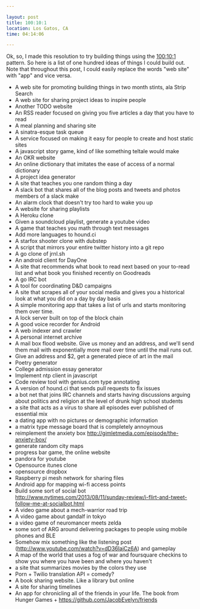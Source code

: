 ```yaml
---

layout: post
title: 100:10:1
location: Los Gatos, CA
time: 04:14:06

---
```


Ok, so, I made this resolution to try building things using the [100:10:1](http://blog.fogus.me/2015/11/04/the-100101-method-my-approach-to-open-source/) pattern. So here is a list of one hundred ideas of things I could build out. Note that throughout this post, I could easily replace the words "web site" with "app" and vice versa.

 * A web site for promoting building things in two month stints, ala Strip Search
 * A web site for sharing project ideas to inspire people
 * Another TODO website
 * An RSS reader focused on giving you five articles a day that you have to read
 * A meal planning and sharing site
 * A sinatra-esque task queue
 * A service focused on making it easy for people to create and host static sites
 * A javascript story game, kind of like something teltale would make
 * An OKR website
 * An online dictionary that imitates the ease of access of a normal dictionary
 * A project idea generator
 * A site that teaches you one random thing a day
 * A slack bot that shares all of the blog posts and tweets and photos members of a slack make
 * An alarm clock that doesn't try too hard to wake you up
 * A website for sharing playlists
 * A Heroku clone
 * Given a soundcloud playlist, generate a youtube video
 * A game that teaches you math through text messages
 * Add more languages to hound.ci
 * A starfox shooter clone with dubstep
 * A script that mirrors your entire twitter history into a git repo
 * A go clone of jrnl.sh
 * An android client for DayOne
 * A site that recommends what book to read next based on your to-read list and what book you finished recently on Goodreads
 * A go IRC bot
 * A tool for coordinating D&D campaigns
 * A site that scrapes all of your social media and gives you a historical look at what you did on a day by day basis
 * A simple monitoring app that takes a list of urls and starts monitoring them over time.
 * A lock server built on top of the block chain
 * A good voice recorder for Android
 * A web indexer and crawler
 * A personal internet archive
 * A mail box flood website. Give us money and an address, and we'll send them mail with exponentially more mail over time until the mail runs out.
 * Give an address and $2, get a generated piece of art in the mail
 * Poetry generator
 * College admission essay generator
 * Implement ntp client in javascript
 * Code review tool with genius.com type annotating
 * A version of hound.ci that sends pull requests to fix issues
 * a bot net that joins IRC channels and starts having discussions arguing about politics and religion at the level of drunk high school students
 * a site that acts as a virus to share all episodes ever published of essential mix
 * a dating app with no pictures or demographic information
 * a matrix type message board that is completely annoymous
 * reimplement the anxiety box http://gimletmedia.com/episode/the-anxiety-box/
 * generate random city maps
 * progress bar game, the online website
 * pandora for youtube
 * Opensource itunes clone
 * opensource dropbox
 * Raspberry pi mesh network for sharing files
 * Android app for mapping wi-fi access points
 * Build some sort of social bot http://www.nytimes.com/2013/08/11/sunday-review/i-flirt-and-tweet-follow-me-at-socialbot.html
 * A video game about a mech-warrior road trip
 * A video game about gandalf in tokyo
 * a video game of neuromancer meets zelda
 * some sort of ARG around delivering packages to people using mobile phones and BLE
 * Somehow mix something like the listening post (http://www.youtube.com/watch?v=dD36IajCz6A) and gameplay
 * A map of the world that uses a fog of war and foursquare checkins to show you where you have been and where you haven't 
 * a site that summarizes movies by the colors they use
 * Porn + Twilio translation API = comedy?
 * A book sharing website. Like a library but online
 * A site for sharing timelines
 * An app for chronicling all of the friends in your life. The book from Hunger Games + https://github.com/JacobEvelyn/friends
